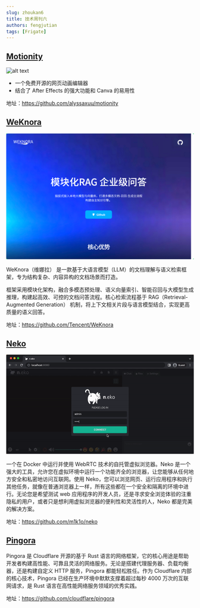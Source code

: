 ```yaml
---
slug: zhoukan6
title: 技术周刊六
authors: fengjutian
tags: [Frigate]
---
```


## [Motionity](https://github.com/alyssaxuu/motionity)
![alt text](./static/imgs/preview.gif)

- 一个免费开源的网页动画编辑器
- 结合了 After Effects 的强大功能和 Canva 的易用性

地址：https://github.com/alyssaxuu/motionity

## [WeKnora](https://github.com/Tencent/WeKnora)

![alt text](./static/imgs/weknora.png)


WeKnora（维娜拉） 是一款基于大语言模型（LLM）的文档理解与语义检索框架，专为结构复杂、内容异构的文档场景而打造。

框架采用模块化架构，融合多模态预处理、语义向量索引、智能召回与大模型生成推理，构建起高效、可控的文档问答流程。核心检索流程基于 RAG（Retrieval-Augmented Generation） 机制，将上下文相关片段与语言模型结合，实现更高质量的语义回答。

地址：https://github.com/Tencent/WeKnora

## [Neko](https://github.com/m1k1o/neko)

![alt text](./static/imgs/neko.gif)


一个在 Docker 中运行并使用 WebRTC 技术的自托管虚拟浏览器。Neko 是一个强大的工具，允许您在虚拟环境中运行一个功能齐全的浏览器，让您能够从任何地方安全和私密地访问互联网。使用 Neko，您可以浏览网页、运行应用程序和执行其他任务，就像在普通浏览器上一样，所有这些都在一个安全和隔离的环境中进行。无论您是希望测试 web 应用程序的开发人员，还是寻求安全浏览体验的注重隐私的用户，或者只是想利用虚拟浏览器的便利性和灵活性的人，Neko 都是完美的解决方案。


地址：https://github.com/m1k1o/neko

## [Pingora](https://github.com/cloudflare/pingora)

Pingora 是 Cloudflare 开源的基于 Rust 语言的网络框架，它的核心用途是帮助开发者构建高性能、可靠且灵活的网络服务。无论是搭建代理服务器、负载均衡器，还是构建自定义 HTTP 服务，Pingora 都能轻松胜任。作为 Cloudflare 内部的核心技术，Pingora 已经在生产环境中默默支撑着超过每秒 4000 万次的互联网请求，是 Rust 语言在高性能网络服务领域的优秀实践。

地址：https://github.com/cloudflare/pingora


